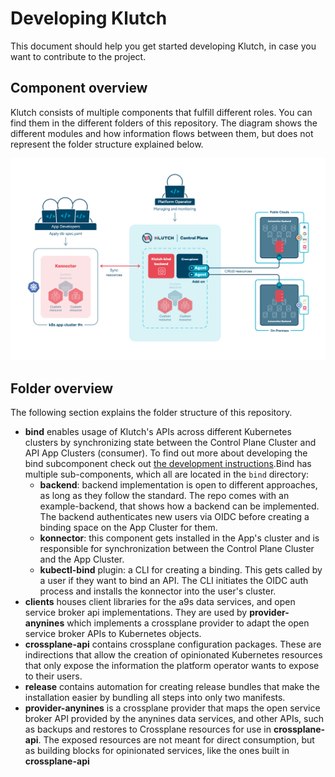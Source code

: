 # Developing Klutch

This document should help you get started developing Klutch, in case you want to contribute to the
project.
## Component overview

Klutch consists of multiple components that fulfill different roles. You can find them in the
different folders of this repository. The diagram shows the different modules and how information
flows between them, but does not represent the folder structure explained below.

![Klutch Overview](./docs/img/high_level_architecture.png)

## Folder overview
The following section explains the folder structure of this repository.
* **bind** enables usage of Klutch's APIs across different Kubernetes clusters by synchronizing
  state between the Control Plane Cluster and API App Clusters (consumer). To find out more about developing
  the bind subcomponent check out [the development instructions](./bind/DEVELOPING.md).Bind has
  multiple sub-components, which all are located in the `bind` directory:
  * **backend**: backend implementation is open to different approaches, as long as they follow the
    standard. The repo comes with an example-backend, that shows how a backend can be implemented.
    The backend authenticates new users via OIDC before creating a binding space on the App
    Cluster for them.
  * **konnector**: this component gets installed in the App's cluster and is responsible for
    synchronization between the Control Plane Cluster and the App Cluster.
  * **kubectl-bind** plugin: a CLI for creating a binding. This gets called by a user if they want
    to bind an API. The CLI initiates the OIDC auth process and installs the konnector into the
    user's cluster.
* **clients** houses client libraries for the a9s data services, and open service broker api
  implementations. They are used by **provider-anynines** which implements a crossplane provider to
  adapt the open service broker APIs to Kubernetes objects.
* **crossplane-api** contains crossplane configuration packages. These are indirections that allow
  the creation of opinionated Kubernetes resources that only expose the information the platform
  operator wants to expose to their users.
* **release** contains automation for creating release bundles that make the installation easier by
  bundling all steps into only two manifests.
* **provider-anynines** is a crossplane provider that maps the open service broker API provided by
  the anynines data services, and other APIs, such as backups and restores to Crossplane resources
  for use in **crossplane-api**. The exposed resources are not meant for direct consumption, but as
  building blocks for opinionated services, like the ones built in **crossplane-api**
